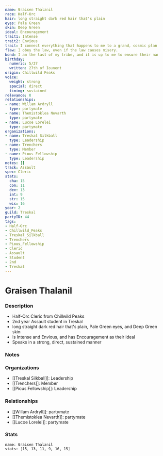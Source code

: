 ```yaml
---
name: Graisen Thalanil
race: Half-Orc
hair: long straight dark red hair that's plain
eyes: Pale Green
skin: Deep Green
ideal: Encouragement
trait1: Intense
trait2: Envious
trait: I connect everything that happens to me to a grand, cosmic plan.
flaw: I obey the law, even if the law causes misery.
bond: I am the last of my tribe, and it is up to me to ensure their names enter legend.
birthday:
  numeric: 5/27
  written: 27th of Iounent
origin: Chillwild Peaks
voice:
  weight: strong
  spacial: direct
  timing: sustained
relevance: 0
relationships:
- name: Willam Ardryll
  type: partymate
- name: Themistoklea Nevarth
  type: partymate
- name: Lucoe Lorelei
  type: partymate
organizations:
- name: Treskal Silkball
  type: Leadership
- name: Trenchers
  type: Member
- name: Pious Fellowship
  type: Leadership
notes: []
track: Assault
spec: Cleric
stats:
  cha: 15
  con: 11
  dex: 13
  int: 9
  str: 15
  wis: 16
year: 2
guild: Treskal
partyID: 44
tags:
- Half-Orc
- Chillwild_Peaks
- Treskal_Silkball
- Trenchers
- Pious_Fellowship
- Cleric
- Assault
- Student
- 2nd
- Treskal
---
```

# Graisen Thalanil
### Description
- Half-Orc Cleric from Chillwild Peaks
- 2nd year Assault student in Treskal
- long straight dark red hair that's plain, Pale Green eyes, and Deep Green skin
- Is Intense and Envious, and has Encouragement as their ideal
- Speaks in a strong, direct, sustained manner

### Notes

### Organizations
- [[Treskal Silkball]]: Leadership
- [[Trenchers]]: Member
- [[Pious Fellowship]]: Leadership

### Relationships
- [[Willam Ardryll]]: partymate
- [[Themistoklea Nevarth]]: partymate
- [[Lucoe Lorelei]]: partymate

### Stats
```statblock
name: Graisen Thalanil
stats: [15, 13, 11, 9, 16, 15]
```